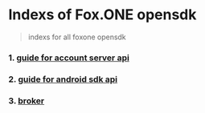 # Indexs of Fox.ONE opensdk
> indexs for all foxone opensdk 

### 1. [guide for account server api](account_server_api.md)

### 2. [guide for android sdk api](https://github.com/fox-one/foxone-android-opensdk/blob/master/README.md)

### 3. [broker](broker.md)